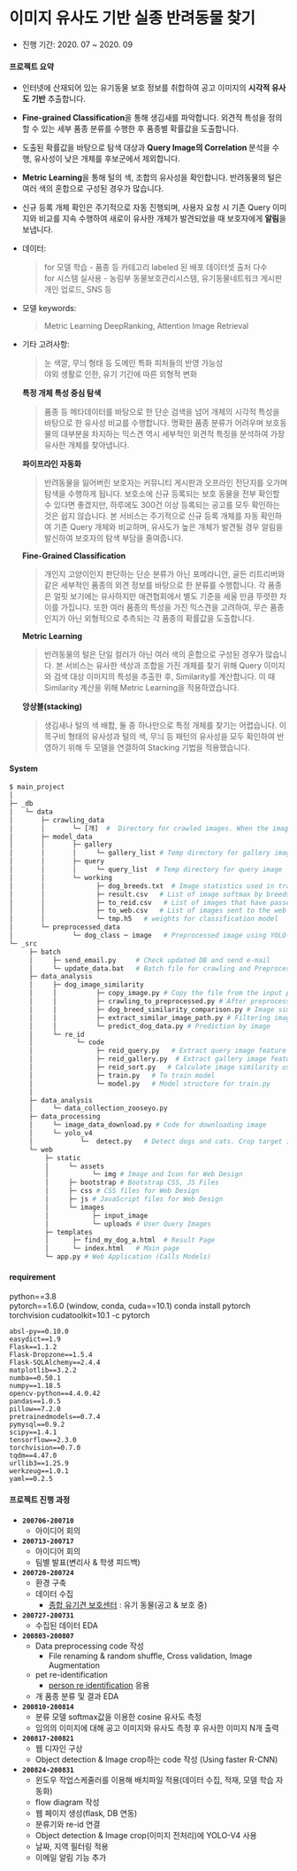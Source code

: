 # 이미지 유사도 기반 실종 반려동물 찾기

- 진행 기간: 2020. 07 ~ 2020. 09

#### 프로젝트 요약
  - 인터넷에 산재되어 있는 유기동물 보호 정보를 취합하여 공고 이미지의 <b>시각적 유사도 기반</b> 추출합니다.
  - <b>Fine-grained Classification</b>을 통해 생김새를 파악합니다. 외견적 특성을 정의할 수 있는 세부 품종 분류를 수행한 후 품종별 확률값을 도출합니다. 
  - 도출된 확률값을 바탕으로 탐색 대상과 <b>Query Image의 Correlation </b>분석을 수행, 유사성이 낮은 개체를 후보군에서 제외합니다.
  - <b>Metric Learning</b>을 통해 털의 색, 조합의 유사성을 확인합니다. 반려동물의 털은 여러 색의 혼합으로 구성된 경우가 많습니다. 
  - 신규 등록 개체 확인은 주기적으로 자동 진행되며, 사용자 요청 시 기존 Query 이미지와 비교를 지속 수행하여 새로이 유사한 개체가 발견되었을 때 보호자에게 <b>알림</b>을 보냅니다.
  - 데이터:
    > for 모델 학습 - 품종 등 카테고리 labeled 된 배포 데이터셋 출처 다수  
    > for 시스템 실사용 - 농림부 동물보호관리시스템, 유기동물네트워크 게시판 개인 업로드, SNS 등
  - 모델 keywords:
    > Metric Learning 
    > DeepRanking, Attention
    > Image Retrieval
  - 기타 고려사항:
    > 눈 색깔, 무늬 형태 등 도메인 특화 피처들의 반영 가능성  
    > 야외 생활로 인한, 유기 기간에 따른 외형적 변화
    

    <b>특정 개체 특성 중심 탐색</b>
    > 품종 등 메타데이터를 바탕으로 한 단순 검색을 넘어 개체의 시각적 특성을 바탕으로 한 유사성 비교를 수행합니다. 명확한 품종 분류가 어려우며 보호동물의 대부분을 차지하는 믹스견 역시 세부적인 외견적 특징을 분석하여 가장 유사한 개체를 찾아냅니다.

    <b>파이프라인 자동화</b>
    > 반려동물을 잃어버린 보호자는 커뮤니티 게시판과 오프라인 전단지를 오가며 탐색을 수행하게 됩니다. 보호소에 신규 등록되는 보호 동물을 전부 확인할 수 있다면 좋겠지만, 하루에도 300건 이상 등록되는 공고를 모두 확인하는 것은 쉽지 않습니다. 본 서비스는 주기적으로 신규 등록 개체를 자동 확인하여 기존 Query 개체와 비교하며, 유사도가 높은 개체가 발견될 경우 알림을 발신하여 보호자의 탐색 부담을 줄여줍니다.

    <b>Fine-Grained Classification</b>
    > 개인지 고양이인지 판단하는 단순 분류가 아닌 포메라니안, 골든 리트리버와 같은 세부적인 품종의 외견 정보를 바탕으로 한 분류를 수행합니다. 각 품종은 얼핏 보기에는 유사하지만 애견협회에서 별도 기준을 세울 만큼 뚜렷한 차이를 가집니다. 또한 여러 품종의 특성을 가진 믹스견을 고려하여, 무슨 품종인지가 아닌 외형적으로 추측되는 각 품종의 확률값을 도출합니다.

    <b>Metric Learning</b>
    > 반려동물의 털은 단일 컬러가 아닌 여러 색의 혼합으로 구성된 경우가 많습니다. 본 서비스는 유사한 색상과 조합을 가진 개체를 찾기 위해 Query 이미지와 검색 대상 이미지의 특성을 추출한 후, Similarity를 계산합니다. 이 때 Similarity 계산을 위해 Metric Learning을 적용하였습니다.

    <b>앙상블(stacking)</b>
    > 생김새나 털의 색 배합, 둘 중 하나만으로 특정 개체를 찾기는 어렵습니다. 이목구비 형태의 유사성과 털의 색, 무늬 등 패턴의 유사성을 모두 확인하여 반영하기 위해 두 모델을 연결하여 Stacking 기법을 적용했습니다.

    
#### System
```Python
$ main_project
│
├─ _db
│   └─ data
│       ├─ crawling_data
│       │       └─ [개]  #  Directory for crawled images. When the image processing is complete, go [preprocessed_data] directory
│       ├─ model_data
│       │       ├─ gallery
│       │       │     └─ gallery_list # Temp directory for gallery images(option) 
│       │       ├─ query
│       │       │     └─ query_list  # Temp directory for query image
│       │       └─ working
│       │             ├─ dog_breeds.txt  # Image statistics used in training 
│       │             ├─ result.csv   # List of image softmax by breeds
│       │             ├─ to_reid.csv   # List of images that have passed Pearson correlation coefficient, region, and date filters
│       │             ├─ to_web.csv   # List of images sent to the web
│       │             └─ tmp.h5   # weights for classification model 
│       └─ preprocessed_data
│               └─ dog_class ─ image   # Preprocessed image using YOLO-v4
└─ _src
     ├─ batch
     │     ├─ send_email.py     # Check updated DB and send e-mail
     │     └─ update_data.bat   # Batch file for crawling and Preprocessing 'post' images.    
     ├─ data_analysis
     │     ├─ dog_image_similarity
     │     │          ├─ copy_image.py # Copy the file from the input path to the output path
     │     │          ├─ crawling_to_preprocessed.py # After preprocessing, train the model and move the file
     │     │          ├─ dog_breed_similarity_comparison.py # Image similarity comparison by pearson correlation
     │     │          ├─ extract_similar_image_path.py # Filtering images through breed classifier
     │     │          └─ predict_dog_data.py # Prediction by image
     │     └─ re_id
     │           └─ code
     │                ├─ reid_query.py   # Extract query image feature (512 vectors)
     │                ├─ reid_gallery.py  # Extract gallery image feature (512 vectors)
     │                ├─ reid_sort.py   # Calculate image similarity using cosine distance and sorting index   
     │                ├─ train.py   # To train model 
     │                └─ model.py   # Model structure for train.py
     │                
     ├─ data_analysis
     │     └─ data_collection_zooseyo.py
     ├─ data_processing
     │     └─ image_data_download.py # Code for downloading image 
     │     └─ yolo_v4
     │            └─  detect.py   # Detect dogs and cats. Crop target image and save 
     └─ web
         ├─ static
         │     └─ assets
         │           └─ img # Image and Icon for Web Design
         │     ├─ bootstrap # Bootstrap CSS, JS Files
         │     ├─ css # CSS files for Web Design
         │     ├─ js # JavaScript files for Web Design
         │     └─ images
         │           ├─ input_image
         │           └─ uploads # User Query Images
         ├─ templates
         │      ├─ find_my_dog_a.html  # Result Page
         │      └─ index.html   # Main page
         └─ app.py # Web Application (Calls Models)
```
#### requirement
python==3.8 <br>
pytorch==1.6.0 (window, conda, cuda==10.1) conda install pytorch torchvision cudatoolkit=10.1 -c pytorch
```
absl-py==0.10.0
easydict==1.9
Flask==1.1.2
Flask-Dropzone==1.5.4
Flask-SQLAlchemy==2.4.4
matplotlib==3.2.2
numba==0.50.1
numpy==1.18.5
opencv-python==4.4.0.42
pandas==1.0.5
pillow==7.2.0
pretrainedmodels==0.7.4
pymysql==0.9.2
scipy==1.4.1
tensorflow==2.3.0 
torchvision==0.7.0 
tqdm==4.47.0
urllib3==1.25.9
werkzeug==1.0.1
yaml==0.2.5
```
#### 프로젝트 진행 과정

- **`200706-200710`**
  - 아이디어 회의
- **`200713-200717`**
  - 아이디어 회의
  - 팀별 발표(변리사 & 학생 피드백)
- **`200720-200724`**
  - 환경 구축
  - 데이터 수집
    - [종합 유기견 보호센터](http://www.zooseyo.or.kr/zooseyo_or_kr.html?) : 유기 동물(공고 & 보호 중)
- **`200727-200731`**
  - 수집된 데이터 EDA
- **`200803-200807`**
  - Data preprocessing code 작성 
    - File renaming & random shuffle, Cross validation, Image Augmentation 
  - pet re-identification
    - [person re identification](https://github.com/waylybaye/Person_reID_baseline_pytorch#dataset--preparation) 응용 
  - 개 품종 분류 및 결과 EDA
- **`200810-200814`**
  - 분류 모델 softmax값을 이용한 cosine 유사도 측정
  - 임의의 이미지에 대해 공고 이미지와 유사도 측정 후 유사한 이미지 N개 출력
- **`200817-200821`**
  - 웹 디자인 구상
  - Object detection & Image crop하는 code 작성 (Using faster R-CNN)   
- **`200824-200831`**
  - 윈도우 작업스케줄러를 이용해 배치파일 적용(데이터 수집, 적재, 모델 학습 자동화)
  - flow diagram 작성
  - 웹 페이지 생성(flask, DB 연동)
  - 분류기와 re-id 연결
  - Object detection & Image crop(이미지 전처리)에 YOLO-V4 사용
  - 날짜, 지역 필터링 적용
  - 이메일 알림 기능 추가

